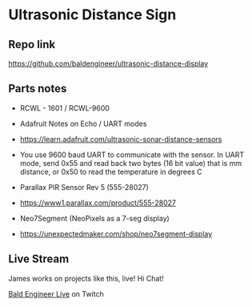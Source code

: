 # Ultrasonic Distance Sign

## Repo link
https://github.com/baldengineer/ultrasonic-distance-display

## Parts notes

* RCWL - 1601 / RCWL-9600
 * Adafruit Notes on Echo / UART modes
  * https://learn.adafruit.com/ultrasonic-sonar-distance-sensors
   * You use 9600 baud UART to communicate with the sensor. In UART mode, send 0x55 and read back two bytes (16 bit value) that is mm distance, or 0x50 to read the temperature in degrees C

* Parallax PIR Sensor Rev 5 (555-28027)
 * https://www1.parallax.com/product/555-28027

* Neo7Segment (NeoPixels as a 7-seg display)
 * https://unexpectedmaker.com/shop/neo7segment-display


## Live Stream
James works on projects like this, live! Hi Chat! 

[Bald Engineer Live](https://twitch.tv/baldengineer) on Twitch